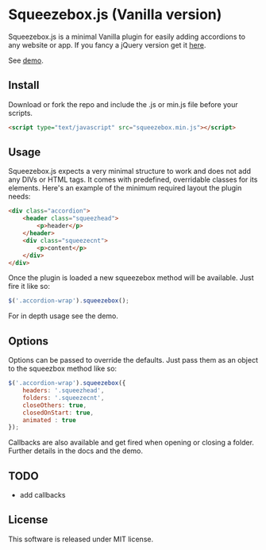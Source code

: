 # Squeezebox.js (Vanilla version)

Squeezebox.js is a minimal Vanilla plugin for easily adding accordions to any website or app. If you fancy a jQuery version get it [here](https://github.com/nobitagit/squeezebox).

See [demo](http://apps.aurelio.me.uk/squeezebox/demo.html).

## Install

Download or fork the repo and include the .js or min.js file before your scripts.

``` html
<script type="text/javascript" src="squeezebox.min.js"></script>
```

## Usage

Squeezebox.js expects a very minimal structure to work and does not add any DIVs or HTML tags. It comes with predefined, overridable classes for its elements. Here's an example of the minimum required layout the plugin needs:

``` html
<div class="accordion">
	<header class="squeezhead">
		<p>header</p>
	</header>
	<div class="squeezecnt">
		<p>content</p>
	</div>
</div>
```
Once the plugin is loaded a new squeezebox method will be available. Just fire it like so:

``` js
$('.accordion-wrap').squeezebox();
```

For in depth usage see the demo.

## Options

Options can be passed to override the defaults. Just pass them as an object to the squeezbox method like so:

``` js
$('.accordion-wrap').squeezebox({
	headers: '.squeezhead',
	folders: '.squeezecnt',
	closeOthers: true,
	closedOnStart: true,
	animated : true
});
```

Callbacks are also available and get fired when opening or closing a folder. Further details in the docs and the demo.

## TODO

- add callbacks

## License

This software is released under MIT license.





